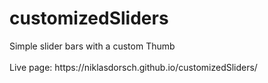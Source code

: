 # customizedSliders
<div>Simple slider bars with a custom Thumb</div>
<br>
<div>Live page: https://niklasdorsch.github.io/customizedSliders/<div>
